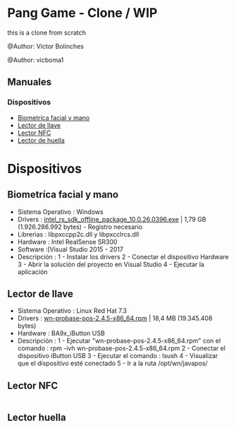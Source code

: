 # Pang Game - Clone / WIP
this is a clone from scratch



@Author: Victor Bolinches

@Author: vicboma1


## Manuales

### Dispositivos 
* [Biometríca facial y mano](http://gitlab-val.es.capgemini.com/gitlab/mercadona_pos/Manuales#biometríca-facial-y-mano)
* [Lector de llave](http://gitlab-val.es.capgemini.com/gitlab/mercadona_pos/Manuales#lector-de-llave)
* [Lector NFC](http://gitlab-val.es.capgemini.com/gitlab/mercadona_pos/Manuales#lector-NFC)
* [Lector de huella](http://gitlab-val.es.capgemini.com/gitlab/mercadona_pos/Manuales#lector-de-huella)

# Dispositivos

## Biometríca facial y mano

* Sistema Operativo : Windows 
* Drivers : [intel_rs_sdk_offline_package_10.0.26.0396.exe](http://registrationcenter-download.intel.com/akdlm/irc_nas/vcp/9078/intel_rs_sdk_offline_package_10.0.26.0396.exe)  | 1,79 GB (1.926.286.992 bytes) - Registro necesario
* Librerias : libpxccpp2c.dll y libpxcclrcs.dll
* Hardware : Intel RealSense SR300
* Software :[Visual Studio 2015 - 2017
* Descripción : 
    1 - Instalar los drivers
    2 - Conectar el dispositivo Hardware
    3 - Abrir la solución del proyecto en Visual Studio
    4 - Ejecutar la aplicación

## Lector de llave

* Sistema Operativo : Linux Red Hat 7.3 
* Drivers : [wn-probase-pos-2.4.5-x86_64.rpm]()  | 18,4 MB (19.345.408 bytes)
* Hardware : BA9x_iButton USB 
* Descripción : 
    1 - Ejecutar "wn-probase-pos-2.4.5-x86_64.rpm" con el comando : rpm -ivh wn-probase-pos-2.4.5-x86_64.rpm
    2 - Conectar el dispositivo iButton USB
    3 - Ejecutar el comando : lsush
    4 - Visualizar que el dispositivo esté conectado
    5 - Ir a la ruta /opt/wn/javapos/

    
## Lector NFC
```

```

## Lector huella
```

```
